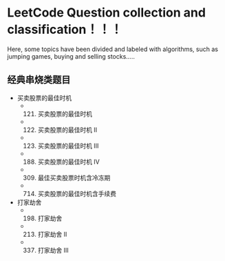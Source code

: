 # LeetCode Question collection and classification！！！
Here, some topics have been divided and labeled with algorithms, such as jumping games, buying and selling stocks.....

## 经典串烧类题目  
+ 买卖股票的最佳时机
  + 121. 买卖股票的最佳时机
  + 122. 买卖股票的最佳时机 II
  + 123. 买卖股票的最佳时机 III
  + 188. 买卖股票的最佳时机 IV
  + 309. 最佳买卖股票时机含冷冻期
  + 714. 买卖股票的最佳时机含手续费
+ 打家劫舍
  + 198. 打家劫舍
  + 213. 打家劫舍 II
  + 337. 打家劫舍 III
